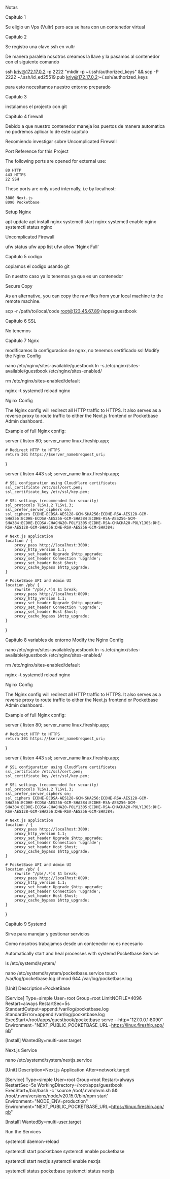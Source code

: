 Notas

Capitulo 1

Se eligio un Vps (Vultr) pero aca se hara con un contenedor virtual

Capitulo 2 

Se registro una clave ssh en vultr

De manera paralela nosotros creamos la llave y la pasamos al contenedor con el siguiente comando

ssh kriv@172.17.0.2 -p 2222 "mkdir -p ~/.ssh/authorized_keys" &&
scp -P 2222 ~/.ssh/id_ed25519.pub kriv@172.17.0.2:~/.ssh/authorized_keys

para esto necesitamos nuestro entorno preparado

Capitulo 3

instalamos el projecto con git

Capitulo 4 firewall

Debido a que nuestro contenedor maneja los puertos de manera automatica no podremos aplicar lo de este capitulo

Recomiendo investigar sobre  Uncomplicated Firewall


Port Reference for this Project

The following ports are opened for external use:

    80 HTTP
    443 HTTPS
    22 SSH

These ports are only used internally, i.e by localhost:

    3000 Next.js
    8090 Pocketbase

Setup Nginx

apt update
apt install nginx
systemctl start nginx
systemctl enable nginx
systemctl status nginx

Uncomplicated Firewall

ufw status
ufw app list
ufw allow 'Nginx Full'

Capitulo 5 codigo

copiamos el codigo usando git

En nuestro caso ya lo tenemos ya que es un contenedor

Secure Copy

As an alternative, you can copy the raw files from your local machine to the remote machine.

scp -r /path/to/local/code root@123.45.67.89:/apps/guestbook

Capitulo 6 SSL

No tenemos

Capitulo 7 Ngnx

modificamos la configuracion de ngnx, no tenemos sertificado ssl
Modify the Nginx Config

nano /etc/nginx/sites-available/guestbook
ln -s /etc/nginx/sites-available/guestbook /etc/nginx/sites-enabled/

rm /etc/nginx/sites-enabled/default

nginx -t
systemctl reload nginx

Nginx Config

The Nginx config will redirect all HTTP traffic to HTTPS. It also serves as a reverse proxy to route traffic to either the Next.js frontend or Pocketbase Admin dashboard.

Example of full Nginx config:

server {
    listen 80;
    server_name linux.fireship.app;
    
    # Redirect HTTP to HTTPS
    return 301 https://$server_name$request_uri;
}

server {
    listen 443 ssl;
    server_name linux.fireship.app;

    # SSL configuration using Cloudflare certificates
    ssl_certificate /etc/ssl/cert.pem;
    ssl_certificate_key /etc/ssl/key.pem;

    # SSL settings (recommended for security)
    ssl_protocols TLSv1.2 TLSv1.3;
    ssl_prefer_server_ciphers on;
    ssl_ciphers ECDHE-ECDSA-AES128-GCM-SHA256:ECDHE-RSA-AES128-GCM-SHA256:ECDHE-ECDSA-AES256-GCM-SHA384:ECDHE-RSA-AES256-GCM-SHA384:ECDHE-ECDSA-CHACHA20-POLY1305:ECDHE-RSA-CHACHA20-POLY1305:DHE-RSA-AES128-GCM-SHA256:DHE-RSA-AES256-GCM-SHA384;

    # Next.js application
    location / {
        proxy_pass http://localhost:3000;
        proxy_http_version 1.1;
        proxy_set_header Upgrade $http_upgrade;
        proxy_set_header Connection 'upgrade';
        proxy_set_header Host $host;
        proxy_cache_bypass $http_upgrade;
    }

    # PocketBase API and Admin UI
    location /pb/ {
        rewrite ^/pb(/.*)$ $1 break;
        proxy_pass http://localhost:8090;
        proxy_http_version 1.1;
        proxy_set_header Upgrade $http_upgrade;
        proxy_set_header Connection 'upgrade';
        proxy_set_header Host $host;
        proxy_cache_bypass $http_upgrade;
    }
}

Capitulo 8 variables de entorno 
Modify the Nginx Config

nano /etc/nginx/sites-available/guestbook
ln -s /etc/nginx/sites-available/guestbook /etc/nginx/sites-enabled/

rm /etc/nginx/sites-enabled/default

nginx -t
systemctl reload nginx

Nginx Config

The Nginx config will redirect all HTTP traffic to HTTPS. It also serves as a reverse proxy to route traffic to either the Next.js frontend or Pocketbase Admin dashboard.

Example of full Nginx config:

server {
    listen 80;
    server_name linux.fireship.app;
    
    # Redirect HTTP to HTTPS
    return 301 https://$server_name$request_uri;
}

server {
    listen 443 ssl;
    server_name linux.fireship.app;

    # SSL configuration using Cloudflare certificates
    ssl_certificate /etc/ssl/cert.pem;
    ssl_certificate_key /etc/ssl/key.pem;

    # SSL settings (recommended for security)
    ssl_protocols TLSv1.2 TLSv1.3;
    ssl_prefer_server_ciphers on;
    ssl_ciphers ECDHE-ECDSA-AES128-GCM-SHA256:ECDHE-RSA-AES128-GCM-SHA256:ECDHE-ECDSA-AES256-GCM-SHA384:ECDHE-RSA-AES256-GCM-SHA384:ECDHE-ECDSA-CHACHA20-POLY1305:ECDHE-RSA-CHACHA20-POLY1305:DHE-RSA-AES128-GCM-SHA256:DHE-RSA-AES256-GCM-SHA384;

    # Next.js application
    location / {
        proxy_pass http://localhost:3000;
        proxy_http_version 1.1;
        proxy_set_header Upgrade $http_upgrade;
        proxy_set_header Connection 'upgrade';
        proxy_set_header Host $host;
        proxy_cache_bypass $http_upgrade;
    }

    # PocketBase API and Admin UI
    location /pb/ {
        rewrite ^/pb(/.*)$ $1 break;
        proxy_pass http://localhost:8090;
        proxy_http_version 1.1;
        proxy_set_header Upgrade $http_upgrade;
        proxy_set_header Connection 'upgrade';
        proxy_set_header Host $host;
        proxy_cache_bypass $http_upgrade;
    }
}

Capitulo 9 Systemd

Sirve para manejar y gestionar  servicios

Como nosotros trabajamos desde un contenedor no es necesario

Automatically start and heal processes with systemd
Pocketbase Service

ls /etc/systemd/system/

nano /etc/systemd/system/pocketbase.service
touch /var/log/pocketbase.log
chmod 644 /var/log/pocketbase.log

[Unit]
Description=PocketBase

[Service]
Type=simple
User=root
Group=root
LimitNOFILE=4096
Restart=always
RestartSec=5s
StandardOutput=append:/var/log/pocketbase.log
StandardError=append:/var/log/pocketbase.log
ExecStart=/root/apps/guestbook/pocketbase serve --http="127.0.0.1:8090"
Environment="NEXT_PUBLIC_POCKETBASE_URL=https://linux.fireship.app/pb"

[Install]
WantedBy=multi-user.target

Next.js Service

nano /etc/systemd/system/nextjs.service

[Unit]
Description=Next.js Application
After=network.target

[Service]
Type=simple
User=root
Group=root
Restart=always
RestartSec=5s
WorkingDirectory=/root/apps/guestbook
ExecStart=/bin/bash -c 'source /root/.nvm/nvm.sh && /root/.nvm/versions/node/v20.15.0/bin/npm start'
Environment="NODE_ENV=production"
Environment="NEXT_PUBLIC_POCKETBASE_URL=https://linux.fireship.app/pb"

[Install]
WantedBy=multi-user.target

Run the Services

systemctl daemon-reload

systemctl start pocketbase
systemctl enable pocketbase

systemctl start nextjs
systemctl enable nextjs

systemctl status pocketbase
systemctl status nextjs

